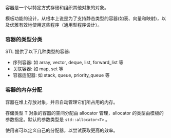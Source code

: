 
容器是一个以特定方式存储和组织其他对象的对象。

模板功能的设计，从根本上说是为了支持静态类型的容器(如表、向量和映射)，以及优雅有效地使用这些程序（通用型程序设计）。


### 容器的类型分类

STL 提供了以下几种类型的容器:
- 序列容器: 如 array, vector, deque, list, forward_list 等
- 关联容器: 如 map, set 等
- 容器适配器: 如 stack, queue, priority_queue 等


### 容器的内存分配 

容器在堆上存放对象，并且自动管理它们所占用的内存。

存储类型 T 对象的容器的空间分配由 allocator 管理，allocator 的类型由模板的参数指定。默认的参数类型是 `std::allocator<T>` 。

使用者可以定义自己的分配器，以尝试获取更高的效率。
